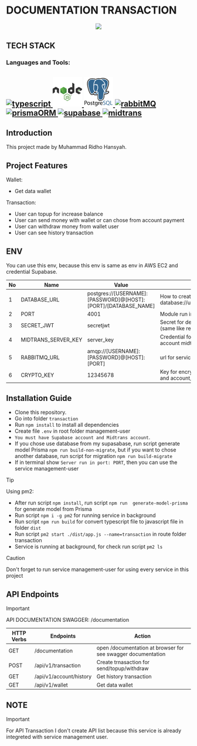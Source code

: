 <h1>DOCUMENTATION TRANSACTION</h1>

[circleci-image]: https://img.shields.io/circleci/build/github/nestjs/nest/master?token=abc123def456
[circleci-url]: https://circleci.com/gh/nestjs/nest

<p align="center">
    <img src="https://upload.wikimedia.org/wikipedia/commons/e/e3/Fastify.png"/>
</p>

## TECH STACK

<h3 align="left">Languages and Tools:</h3>
<h2 align="left"> <a href="https://www.typescriptlang.org/" target="_blank" rel="noreferrer"> <img src="https://upload.wikimedia.org/wikipedia/commons/thumb/4/4c/Typescript_logo_2020.svg/2048px-Typescript_logo_2020.svg.png" alt="typescript" width="80" height="80"/> </a> <a href="https://nodejs.org" target="_blank" rel="noreferrer"> <img src="https://raw.githubusercontent.com/devicons/devicon/master/icons/nodejs/nodejs-original-wordmark.svg" alt="nodejs" width="80" height="80"/> </a> <a href="https://www.postgresql.org" target="_blank" rel="noreferrer"> <img src="https://raw.githubusercontent.com/devicons/devicon/master/icons/postgresql/postgresql-original-wordmark.svg" alt="postgresql" width="80" height="80"/> </a> <a href="https://www.rabbitmq.com" target="_blank" rel="noreferrer"> <img src="https://www.vectorlogo.zone/logos/rabbitmq/rabbitmq-icon.svg" alt="rabbitMQ" width="80" height="80"/> </a> <a href="https://www.prisma.io" target="_blank" rel="noreferrer"> <img src="https://miro.medium.com/v2/resize:fit:1024/0*VLLYS8MznQJXq-1_.jpg" alt="prismaORM" width="80" height="80"/> </a> <a href="https://www.prisma.io" target="_blank" rel="noreferrer"> <img src="https://seeklogo.com/images/S/supabase-logo-DCC676FFE2-seeklogo.com.png" alt="supabase" width="80" height="80"/> </a>
<a href="https://midtrans.com/en" target="_blank" rel="noreferrer"> <img src="https://upload.wikimedia.org/wikipedia/commons/9/9d/Midtrans.png" alt="midtrans" width="80" height="80"/> </a> </h2>

## Introduction
This project made by Muhammad Ridho Hansyah.

## Project Features
Wallet:
* Get data wallet

Transaction: 
* User can topup for increase balance
* User can send money with wallet or can chose from account payment
* User can withdraw money from wallet user
* User can see history transaction

## ENV
You can use this env, because this env is same as env in AWS EC2 and credential Supabase. 

<table>
<thead>
  <tr>
    <th>No</th>
    <th>Name</th>
    <th>Value</th>
    <th>Description</th>
  </tr>
</thead>
<tbody>
  <tr>
    <td>1</td>
    <td>DATABASE_URL</td>
    <td>postgres://[USERNAME]:[PASSWORD]@[HOST]:[PORT]/[DATABASE_NAME]</td>
    <td>How to create database url: database://username:password@host:port/db_name</td>
  </tr>
  <tr>
    <td>2</td>
    <td>PORT</td>
    <td>4001</td>
    <td>Module run in port</td>
  </tr>
  <tr>
    <td>3</td>
    <td>SECRET_JWT</td>
    <td>secretjwt</td>
    <td>Secret for decrypt jsonwebtoken, get from supabase (same like repositry management-user)</td>
  </tr>
  <tr>
    <td>4</td>
    <td>MIDTRANS_SERVER_KEY</td>
    <td>server_key</td>
    <td>Credential for access API Midtrans (you must create account midtrans first)</td>
  </tr>
  <tr>
    <td>5</td>
    <td>RABBITMQ_URL</td>
    <td>amqp://[USERNAME]:[PASSWORD]@[HOST]:[PORT]</td>
    <td>url for service rabbitmq</td>
  </tr>
  <tr>
    <td>6</td>
    <td>CRYPTO_KEY</td>
    <td>12345678</td>
    <td>Key for encryption importan data, like card number and account_number</td>
  </tr>
</tbody>
</table>

## Installation Guide
* Clone this repository.
* Go into folder `transaction`
* Run `npm install` to install all dependencies
* Create file `.env` in root folder management-user
* `You must have Supabase account and Midtrans account`.
* If you chose use database from my supasabase, run script generate model Prisma `npm run build-non-migrate`, but if you want to chose another database, run script for migration `npm run build-migrate`
*  If in terminal show `Server run in port: PORT`, then you can use the service management-user

> [!TIP]
> Using pm2:
> * After run script `npm install`, run script `npm run  generate-model-prisma` for generate model from Prisma
> * Run script `npm i -g pm2` for running service in background
> * Run script `npm run build` for convert typescript file to javascript file in folder `dist`
> * Run script `pm2 start ./dist/app.js --name=transaction` in route folder transaction
> * Service is running at background, for check run script `pm2 ls`

> [!CAUTION]
> Don't forget to run service management-user for using every service in this project

## API Endpoints

> [!IMPORTANT]
> API DOCUMENTATION SWAGGER: /documentation

| HTTP Verbs | Endpoints | Action |
| --- | --- | --- |
| GET | /documentation | open /documentation at browser for see swagger documentation |
| POST | /api/v1/transaction | Create trnasaction for send/topup/withdraw  |
| GET | /api/v1/account/history | Get history transaction  |
| GET | /api/v1/wallet | Get data wallet |


## NOTE
> [!IMPORTANT]
> For API Transaction I don't create API list because this service is already integreted with service management user.
